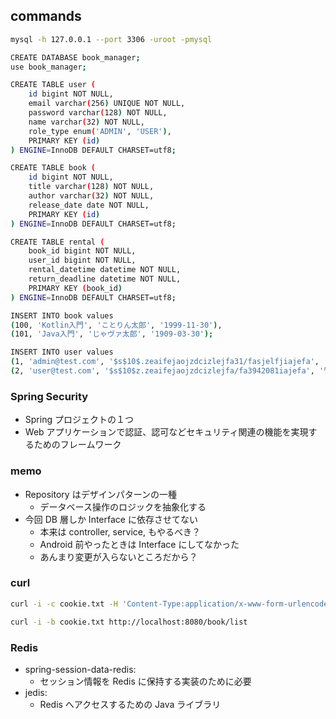 ## commands

``` sh
mysql -h 127.0.0.1 --port 3306 -uroot -pmysql

CREATE DATABASE book_manager;
use book_manager;

CREATE TABLE user (
    id bigint NOT NULL,
    email varchar(256) UNIQUE NOT NULL,
    password varchar(128) NOT NULL,
    name varchar(32) NOT NULL,
    role_type enum('ADMIN', 'USER'),
    PRIMARY KEY (id)
) ENGINE=InnoDB DEFAULT CHARSET=utf8;

CREATE TABLE book (
    id bigint NOT NULL,
    title varchar(128) NOT NULL,
    author varchar(32) NOT NULL,
    release_date date NOT NULL,
    PRIMARY KEY (id)
) ENGINE=InnoDB DEFAULT CHARSET=utf8;

CREATE TABLE rental (
    book_id bigint NOT NULL,
    user_id bigint NOT NULL,
    rental_datetime datetime NOT NULL,
    return_deadline datetime NOT NULL,
    PRIMARY KEY (book_id)
) ENGINE=InnoDB DEFAULT CHARSET=utf8;

INSERT INTO book values
(100, 'Kotlin入門', 'ことりん太郎', '1999-11-30'),
(101, 'Java入門', 'じゃヴァ太郎', '1909-03-30');

INSERT INTO user values
(1, 'admin@test.com', '$s$10$.zeaifejaojzdcizlejfa31/fasjelfjiajefa', '管理者', 'ADMIN'),
(2, 'user@test.com', '$s$10$z.zeaifejaojzdcizlejfa/fa3942081iajefa', '管理者', 'ADMIN');

```

### Spring Security

- Spring プロジェクトの１つ
- Web アプリケーションで認証、認可などセキュリティ関連の機能を実現するためのフレームワーク

### memo

- Repository はデザインパターンの一種
    - データベース操作のロジックを抽象化する
- 今回 DB 層しか Interface に依存させてない
    - 本来は controller, service, もやるべき？
    - Android 前やったときは Interface にしてなかった
    - あんまり変更が入らないところだから？

### curl

``` sh
curl -i -c cookie.txt -H 'Content-Type:application/x-www-form-urlencoded' -X POST -d 'email=use' -d 'pass=ho' http://localhost:8080/login

curl -i -b cookie.txt http://localhost:8080/book/list
```

### Redis

- spring-session-data-redis:
    - セッション情報を Redis に保持する実装のために必要
- jedis:
    - Redis へアクセスするための Java ライブラリ
